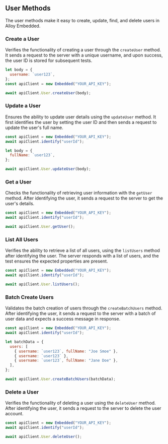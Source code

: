 ## User Methods

The user methods make it easy to create, update, find, and delete users in Alloy Embedded.

### Create a User


Verifies the functionality of creating a user through the `createUser` method. It sends a request to the server with a unique username, and upon success, the user ID is stored for subsequent tests.

```javascript
let body = {
  username: `user123`,
};
const apiClient = new Embedded("YOUR_API_KEY");

await apiClient.User.createUser(body);
```

### Update a User


Ensures the ability to update user details using the `updateUser` method. It first identifies the user by setting the user ID and then sends a request to update the user's full name.

```javascript
const apiClient = new Embedded("YOUR_API_KEY");
await apiClient.identify("userId");

let body = {
  fullName: `user123`,
};

await apiClient.User.updateUser(body);
```

### Get a User


Checks the functionality of retrieving user information with the `getUser` method. After identifying the user, it sends a request to the server to get the user's details.

```javascript
const apiClient = new Embedded("YOUR_API_KEY");
await apiClient.identify("userId");

await apiClient.User.getUser();
```

### List All Users


Verifies the ability to retrieve a list of all users, using the `listUsers` method after identifying the user. The server responds with a list of users, and the test ensures the expected properties are present.

```javascript
const apiClient = new Embedded("YOUR_API_KEY");
await apiClient.identify("userId");

await apiClient.User.listUsers();
```

### Batch Create Users


Validates the batch creation of users through the `createBatchUsers` method. After identifying the user, it sends a request to the server with a batch of user data and expects a success message in response.

```javascript
const apiClient = new Embedded("YOUR_API_KEY");
await apiClient.identify("userId");

let batchData = {
  users: [
    { username: `user123`, fullName: "Joe Smoe" },
    { username: `user123` },
    { username: `user123`, fullName: "Jane Doe" },
  ],
};

await apiClient.User.createBatchUsers(batchData);
```

### Delete a User


Verifies the functionality of deleting a user using the `deleteUser` method. After identifying the user, it sends a request to the server to delete the user account.

```javascript
const apiClient = new Embedded("YOUR_API_KEY");
await apiClient.identify("userId");

await apiClient.User.deleteUser();
```


